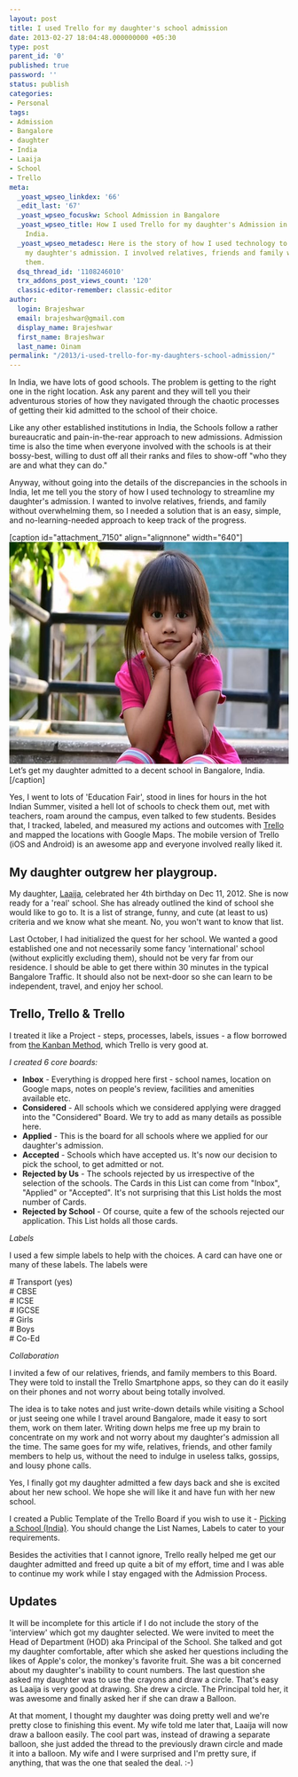 ```yaml
---
layout: post
title: I used Trello for my daughter's school admission
date: 2013-02-27 18:04:48.000000000 +05:30
type: post
parent_id: '0'
published: true
password: ''
status: publish
categories:
- Personal
tags:
- Admission
- Bangalore
- daughter
- India
- Laaija
- School
- Trello
meta:
  _yoast_wpseo_linkdex: '66'
  _edit_last: '67'
  _yoast_wpseo_focuskw: School Admission in Bangalore
  _yoast_wpseo_title: How I used Trello for my daughter's Admission in Bangalore,
    India.
  _yoast_wpseo_metadesc: Here is the story of how I used technology to streamline
    my daughter's admission. I involved relatives, friends and family without overwhelming
    them.
  dsq_thread_id: '1108246010'
  trx_addons_post_views_count: '120'
  classic-editor-remember: classic-editor
author:
  login: Brajeshwar
  email: brajeshwar@gmail.com
  display_name: Brajeshwar
  first_name: Brajeshwar
  last_name: Oinam
permalink: "/2013/i-used-trello-for-my-daughters-school-admission/"
---
```

<p>In India, we have lots of good schools. The problem is getting to the right one in the right location. Ask any parent and they will tell you their adventurous stories of how they navigated through the chaotic processes of getting their kid admitted to the school of their choice.</p>
<p>Like any other established institutions in India, the Schools follow a rather bureaucratic and pain-in-the-rear approach to new admissions. Admission time is also the time when everyone involved with the schools is at their bossy-best, willing to dust off all their ranks and files to show-off "who they are and what they can do."</p>
<p>Anyway, without going into the details of the discrepancies in the schools in India, let me tell you the story of how I used technology to streamline my daughter's admission. I wanted to involve relatives, friends, and family without overwhelming them, so I needed a solution that is an easy, simple, and no-learning-needed approach to keep track of the progress.</p>
<p>[caption id="attachment_7150" align="alignnone" width="640"]<img src="/static/2013/02/laaija-pose-for-new-school.jpg" alt="Laaija" width="640" height="400" class="size-full wp-image-7150" /> Let’s get my daughter admitted to a decent school in Bangalore, India.[/caption]</p>
<p>Yes, I went to lots of 'Education Fair', stood in lines for hours in the hot Indian Summer, visited a hell lot of schools to check them out, met with teachers, roam around the campus, even talked to few students. Besides that, I tracked, labeled, and measured my actions and outcomes with <a href="http://trello.com/">Trello</a> and mapped the locations with Google Maps. The mobile version of Trello (iOS and Android) is an awesome app and everyone involved really liked it.</p>
<h2>My daughter outgrew her playgroup.</h2>
<p>My daughter, <a href="http://laaija.com/">Laaija</a>, celebrated her 4th birthday on Dec 11, 2012. She is now ready for a 'real' school. She has already outlined the kind of school she would like to go to. It is a list of strange, funny, and cute (at least to us) criteria and we know what she meant. No, you won't want to know that list.</p>
<p>Last October, I had initialized the quest for her school. We wanted a good established one and not necessarily some fancy 'international' school (without explicitly excluding them), should not be very far from our residence. I should be able to get there within 30 minutes in the typical Bangalore Traffic. It should also not be next-door so she can learn to be independent, travel, and enjoy her school.</p>
<h2>Trello, Trello & Trello</h2>
<p>I treated it like a Project - steps, processes, labels, issues - a flow borrowed from <a href="http://en.wikipedia.org/wiki/Kanban_(development)">the Kanban Method</a>, which Trello is very good at.</p>
<p><em>I created 6 core boards:</em></p>
<ul>
<li><strong>Inbox</strong> - Everything is dropped here first - school names, location on Google maps, notes on people's review, facilities and amenities available etc.</li>
<li><strong>Considered</strong> - All schools which we considered applying were dragged into the "Considered" Board. We try to add as many details as possible here.</li>
<li><strong>Applied</strong> - This is the board for all schools where we applied for our daughter's admission.</li>
<li><strong>Accepted</strong> - Schools which have accepted us. It's now our decision to pick the school, to get admitted or not.</li>
<li><strong>Rejected by Us</strong> - The schools rejected by us irrespective of the selection of the schools. The Cards in this List can come from "Inbox", "Applied" or "Accepted". It's not surprising that this List holds the most number of Cards.</li>
<li><strong>Rejected by School</strong> - Of course, quite a few of the schools rejected our application. This List holds all those cards.</li>
</ul>
<p><em>Labels</em></p>
<p>I used a few simple labels to help with the choices. A card can have one or many of these labels. The labels were</p>
<p># Transport (yes)<br />
# CBSE<br />
# ICSE<br />
# IGCSE<br />
# Girls<br />
# Boys<br />
# Co-Ed</p>
<p><em>Collaboration</em></p>
<p>I invited a few of our relatives, friends, and family members to this Board. They were told to install the Trello Smartphone apps, so they can do it easily on their phones and not worry about being totally involved.</p>
<p>The idea is to take notes and just write-down details while visiting a School or just seeing one while I travel around Bangalore, made it easy to sort them, work on them later. Writing down helps me free up my brain to concentrate on my work and not worry about my daughter's admission all the time. The same goes for my wife, relatives, friends, and other family members to help us, without the need to indulge in useless talks, gossips, and lousy phone calls.</p>
<p>Yes, I finally got my daughter admitted a few days back and she is excited about her new school. We hope she will like it and have fun with her new school.</p>
<p>I created a Public Template of the Trello Board if you wish to use it - <a href="//trello.com/b/WF9Zv2HC/">Picking a School (India)</a>. You should change the List Names, Labels to cater to your requirements.</p>
<p>Besides the activities that I cannot ignore, Trello really helped me get our daughter admitted and freed up quite a bit of my effort, time and I was able to continue my work while I stay engaged with the Admission Process.</p>
<h2>Updates</h2>
<p>It will be incomplete for this article if I do not include the story of the 'interview' which got my daughter selected. We were invited to meet the Head of Department (HOD) aka Principal of the School. She talked and got my daughter comfortable, after which she asked her questions including the likes of Apple's color, the monkey's favorite fruit. She was a bit concerned about my daughter's inability to count numbers. The last question she asked my daughter was to use the crayons and draw a circle. That's easy as Laaija is very good at drawing. She drew a circle. The Principal told her, it was awesome and finally asked her if she can draw a Balloon.</p>
<p>At that moment, I thought my daughter was doing pretty well and we're pretty close to finishing this event. My wife told me later that, Laaija will now draw a balloon easily. The cool part was, instead of drawing a separate balloon, she just added the thread to the previously drawn circle and made it into a balloon. My wife and I were surprised and I'm pretty sure, if anything, that was the one that sealed the deal. :-)</p>

